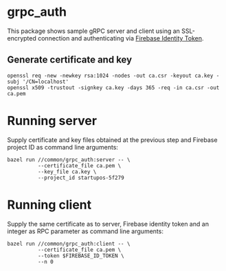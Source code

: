# grpc_auth

This package shows sample gRPC server and client 
using an SSL-encrypted connection and authenticating via
[Firebase Identity Token](https://firebase.google.com/docs/auth/admin/verify-id-tokens).

## Generate certificate and key

```
openssl req -new -newkey rsa:1024 -nodes -out ca.csr -keyout ca.key -subj '/CN=localhost'
openssl x509 -trustout -signkey ca.key -days 365 -req -in ca.csr -out ca.pem
```

# Running server

Supply certificate and key files obtained at the previous step 
and Firebase project ID as command line arguments:


```
bazel run //common/grpc_auth:server -- \
          --certificate_file ca.pem \
          --key_file ca.key \
          --project_id startupos-5f279
```


# Running client

Supply the same certificate as to server, Firebase identity token
and an integer as RPC parameter as command line arguments:


```
bazel run //common/grpc_auth:client -- \
          --certificate_file ca.pem \
          --token $FIREBASE_ID_TOKEN \
          --n 0
```

